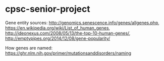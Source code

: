 # cpsc-senior-project

Gene entity sources: http://genomics.senescence.info/genes/allgenes.php, https://en.wikipedia.org/wiki/List_of_human_genes, http://ideonexus.com/2008/05/13/the-top-10-human-genes/, http://emptypipes.org/2014/12/08/gene-popularity/

How genes are named: https://ghr.nlm.nih.gov/primer/mutationsanddisorders/naming
